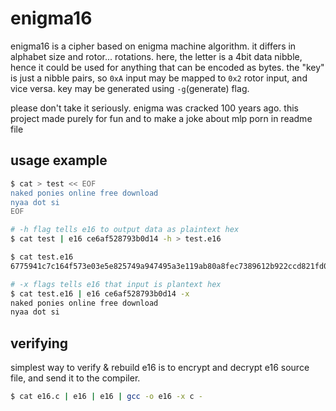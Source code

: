 # enigma16

enigma16 is a cipher based on enigma machine algorithm. it differs in alphabet size and rotor... rotations. here, the letter is a 4bit data nibble, hence it could be used for anything that can be encoded as bytes.
the "key" is just a nibble pairs, so `0xA` input may be mapped to `0x2` rotor input, and vice versa. key may be generated using `-g`(generate) flag.

please don't take it seriously. enigma was cracked 100 years ago. this project made purely for fun and to make a joke about mlp porn in readme file 

## usage example
```sh
$ cat > test << EOF
naked ponies online free download
nyaa dot si
EOF

# -h flag tells e16 to output data as plaintext hex
$ cat test | e16 ce6af528793b0d14 -h > test.e16

$ cat test.e16 
6775941c7c164f573e03e5e825749a947495a3e119ab80a8fec7389612b922ccd821fd0a4f3126c5dced131dccf4

# -x flags tells e16 that input is plantext hex
$ cat test.e16 | e16 ce6af528793b0d14 -x
naked ponies online free download
nyaa dot si
```

## verifying 
simplest way to verify & rebuild e16 is to encrypt and decrypt e16 source file, and send it to the compiler.
```sh
$ cat e16.c | e16 | e16 | gcc -o e16 -x c -
```
